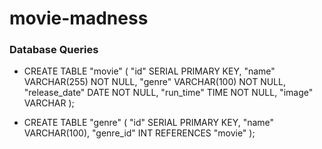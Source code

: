 # movie-madness

### Database Queries
- CREATE TABLE "movie" (
	"id" SERIAL PRIMARY KEY,
	"name" VARCHAR(255) NOT NULL,
	"genre" VARCHAR(100) NOT NULL,
	"release_date" DATE NOT NULL,
	"run_time" TIME NOT NULL,
	"image" VARCHAR
);

- CREATE TABLE "genre" (
	"id" SERIAL PRIMARY KEY,
	"name" VARCHAR(100),
	"genre_id" INT REFERENCES "movie"
);